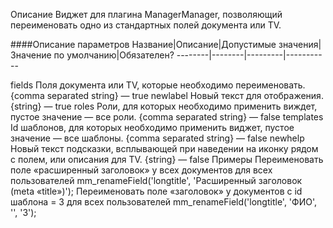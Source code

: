 Описание
Виджет для плагина ManagerManager, позволяющий переименовать одно из стандартных полей документа или TV.

####Описание параметров
Название|Описание|Допустимые значения|Значение по умолчанию|Обязателен?
--------|--------|---------|-----------

fields	Поля документа или TV, которые необходимо переименовать.	{comma separated string}	—	true
newlabel	Новый текст для отображения.	{string}	—	true
roles	Роли, для которых необходимо применить виждет, пустое значение — все роли.	{comma separated string}	—	false
templates	Id шаблонов, для которых необходимо применить виджет, пустое значение — все шаблоны.	{comma separated string}	—	false
newhelp	Новый текст подсказки, всплывающей при наведении на иконку рядом с полем, или описания для TV.	{string}	—	false
Примеры
Переименовать поле «расширенный заголовок» у всех документов для всех пользователей
mm_renameField('longtitle', 'Расширенный заголовок (meta «title»)');
Переименовать поле «заголовок» у документов с id шаблона = 3 для всех пользователей
mm_renameField('longtitle', 'ФИО', '', '3');